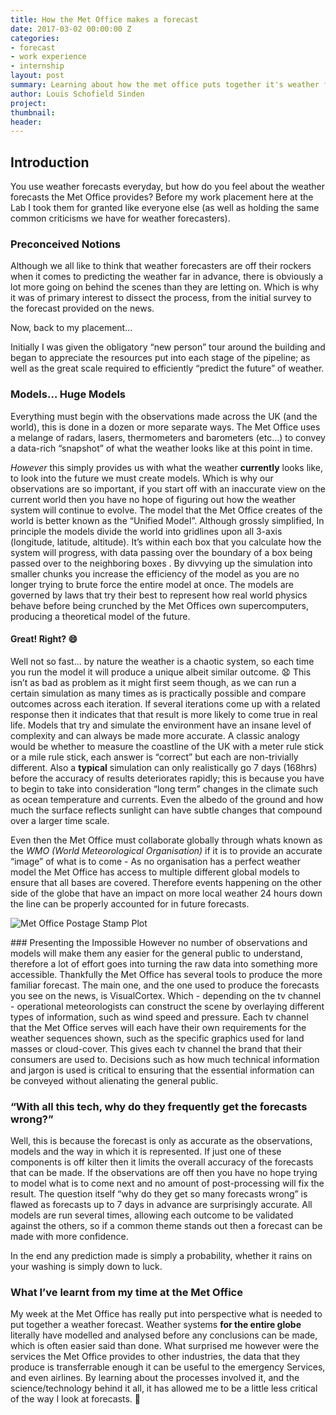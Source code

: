 ```yaml
---
title: How the Met Office makes a forecast
date: 2017-03-02 00:00:00 Z
categories:
- forecast
- work experience
- internship
layout: post
summary: Learning about how the met office puts together it's weather forecasts
author: Louis Schofield Sinden
project:
thumbnail: 
header: 
---
```


## **Introduction** 
You use weather forecasts everyday, but how do you feel about the weather forecasts the Met Office provides? Before my work placement here at the Lab I took them for granted like everyone else (as well as holding the same common criticisms we have for weather forecasters).


### Preconceived Notions
Although we all like to think that weather forecasters are off their rockers when it comes to predicting the weather far in advance, there is obviously a lot more going on behind the scenes than they are letting on.
Which is why it was of primary interest to dissect the process, from the initial survey to the forecast provided on the news.

Now, back to my placement...

Initially I was given the obligatory “new person” tour around the building and began to appreciate the resources put into each stage of the pipeline; as well as the great scale required to efficiently “predict the future” of weather.

### Models… Huge Models
Everything must begin with the observations made across the UK (and the world), this is done in a dozen or more separate ways. The Met Office uses a melange of radars, lasers, thermometers and barometers (etc…) to convey a data-rich “snapshot” of what the weather looks like at this point in time.

*However* this simply provides us with what the weather **currently** looks like, to look into the future we must create models. Which is why our observations are so important, if you start off with an inaccurate view on the current world then you have no hope of figuring out how the weather system will continue to evolve. The model that the Met Office creates of the world is better known as the “Unified Model”.
Although grossly simplified, In principle the models divide the world into gridlines upon all 3-axis (longitude, latitude, altitude). It’s within each box that you calculate how the system will progress, with data passing over the boundary of a box being passed over to the neighboring boxes . By divvying up the simulation into smaller chunks you increase the efficiency of the model as you are no longer trying to brute force the entire model at once. The models are governed by laws that try their best to represent how real world physics behave before being crunched by the Met Offices own supercomputers, producing a theoretical model of the future.

#### Great! Right? :smile:
Well not so fast... by nature the weather is a chaotic system, so each time you run the model it will produce a unique albeit similar outcome. :anguished: This isn’t as bad as problem as it might first seem though, as we can run a certain simulation as many times as is practically possible and compare outcomes across each iteration. If several iterations come up with a related response then it indicates that that result is more likely to come true in real life.
Models that try and simulate the environment have an insane level of complexity and can always be made more accurate. A classic analogy would be whether to measure the coastline of the UK with a meter rule stick or a mile rule stick, each answer is “correct” but each are non-trivially different. Also a **typical** simulation can only realistically go 7 days (168hrs) before the accuracy of results deteriorates rapidly; this is because you have to begin to take into consideration “long term” changes in the climate such as ocean temperature and currents. Even the albedo of the ground and how much the surface reflects sunlight can have subtle changes that compound over a larger time scale.

Even then the Met Office must collaborate globally through whats known as the *WMO (World Meteorological Organisation)* if it is to provide an accurate “image” of what is to come - As no organisation has a perfect weather model the Met Office has access to multiple different global models to ensure that all bases are covered. Therefore events happening on the other side of the globe that have an impact on more local weather 24 hours down the line can be properly accounted for in future forecasts.

![Met Office Postage Stamp Plot](https://images.informaticslab.co.uk/articles/2017-03-02-how-we-make-a-forecast/ensemble.png)

### Presenting the Impossible
However no number of observations and models will make them any easier for the general public to understand, therefore a lot of effort goes into turning the raw data into something more accessible. Thankfully the Met Office has several tools to produce the more familiar forecast. The main one, and the one used to produce the forecasts you see on the news, is VisualCortex. Which - depending on the tv channel - operational meteorologists can construct the scene by overlaying different types of information, such as wind speed and pressure. 
Each tv channel that the Met Office serves will each have their own requirements for the weather sequences shown, such as the specific graphics used for land masses or cloud-cover. This gives each tv channel the brand that their consumers are used to. Decisions such as how much technical information and jargon is used is critical to ensuring that the essential information can be conveyed without alienating the general public.


### “With all this tech, why do they frequently get the forecasts wrong?”
Well, this is because the forecast is only as accurate as the observations, models and the way in which it is represented. If just one of these components is off kilter then it limits the overall accuracy of the forecasts that can be made. If the observations are off then you have no hope trying to model what is to come next and no amount of post-processing will fix the result.
The question itself “why do they get so many forecasts wrong” is flawed as forecasts up to 7 days in advance are surprisingly accurate. All models are run several times, allowing each outcome to be validated against the others, so if a common theme stands out then a forecast can be made with more confidence. 

In the end any prediction made is simply a probability, whether it rains on your washing is simply down to luck.


### What I’ve learnt from my time at the Met Office
My week at the Met Office has really put into perspective what is needed to put together a weather forecast. Weather systems **for the entire globe** literally have modelled and analysed before any conclusions can be made, which is often easier said than done. What surprised me however were the services the Met Office provides to other industries, the data that they produce is transferrable enough it can be useful to the emergency Services, and even airlines.
By learning about the processes involved it, and the science/technology behind it all, it has allowed me to be a little less critical of the way I look at forecasts. :octopus:

